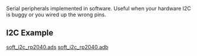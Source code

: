 Serial peripherals implemented in software. Useful when your hardware I2C is
buggy or you wired up the wrong pins.

## I2C Example

[soft_i2c_rp2040.ads](test/src/soft_i2c_rp2040.ads)
[soft_i2c_rp2040.adb](test/src/soft_i2c_rp2040.adb)
